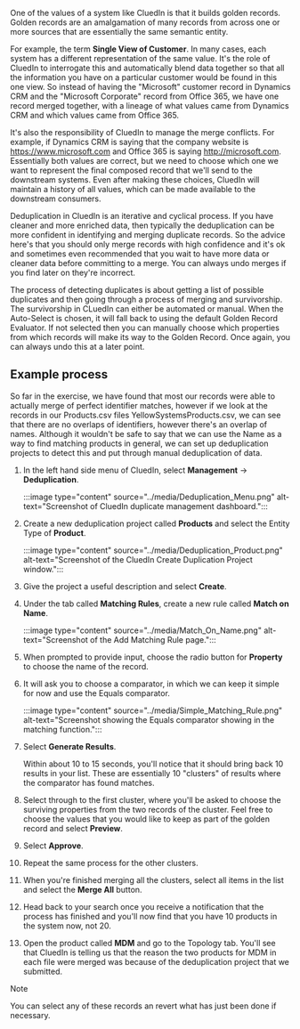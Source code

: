 One of the values of a system like CluedIn is that it builds golden records. Golden records are an amalgamation of many records from across one or more sources that are essentially the same semantic entity. 

For example, the term **Single View of Customer**. In many cases, each system has a different representation of the same value. It's the role of CluedIn to interrogate this and automatically blend data together so that all the information you have on a particular customer would be found in this one view. So instead of having the "Microsoft" customer record in Dynamics CRM and the "Microsoft Corporate" record from Office 365, we have one record merged together, with a lineage of what values came from Dynamics CRM and which values came from Office 365.

It's also the responsibility of CluedIn to manage the merge conflicts. For example, if Dynamics CRM is saying that the company website is https://www.microsoft.com and Office 365 is saying http://microsoft.com. Essentially both values are correct, but we need to choose which one we want to represent the final composed record that we'll send to the downstream systems. Even after making these choices, CluedIn will maintain a history of all values, which can be made available to the downstream consumers.  

Deduplication in CluedIn is an iterative and cyclical process. If you have cleaner and more enriched data, then typically the deduplication can be more confident in identifying and merging duplicate records. So the advice here's that you should only merge records with high confidence and it's ok and sometimes even recommended that you wait to have more data or cleaner data before committing to a merge. You can always undo merges if you find later on they're incorrect.

The process of detecting duplicates is about getting a list of possible duplicates and then going through a process of merging and survivorship. The survivorship in CLuedIn can either be automated or manual. When the Auto-Select is chosen, it will fall back to using the default Golden Record Evaluator. If not selected then you can manually choose which properties from which records will make its way to the Golden Record. Once again, you can always undo this at a later point.

## Example process

So far in the exercise, we have found that most our records were able to actually merge of perfect identifier matches, however if we look at the records in our Products.csv files YellowSystemsProducts.csv, we can see that there are no overlaps of identifiers, however there's an overlap of names. Although it wouldn't be safe to say that we can use the Name as a way to find matching products in general, we can set up deduplication projects to detect this and put through manual deduplication of data.

1. In the left hand side menu of CluedIn, select **Management** -> **Deduplication**.

    :::image type="content" source="../media/Deduplication_Menu.png" alt-text="Screenshot of CluedIn duplicate management dashboard.":::

1. Create a new deduplication project called **Products** and select the Entity Type of **Product**.

    :::image type="content" source="../media/Deduplication_Product.png" alt-text="Screenshot of the CluedIn Create Duplication Project window.":::

1. Give the project a useful description and select **Create**.

1. Under the tab called **Matching Rules**, create a new rule called **Match on Name**.

    :::image type="content" source="../media/Match_On_Name.png" alt-text="Screenshot of the Add Matching Rule page.":::

1. When prompted to provide input, choose the radio button for **Property** to choose the name of the record.

1. It will ask you to choose a comparator, in which we can keep it simple for now and use the Equals comparator.

    :::image type="content" source="../media/Simple_Matching_Rule.png" alt-text="Screenshot showing the Equals comparator showing in the matching function.":::

1. Select **Generate Results**.

    Within about 10 to 15 seconds, you'll notice that it should bring back 10 results in your list. These are essentially 10 "clusters" of results where the comparator has found matches.

1. Select through to the first cluster, where you'll be asked to choose the surviving properties from the two records of the cluster. Feel free to choose the values that you would like to keep as part of the golden record and select **Preview**.

1. Select **Approve**.

1. Repeat the same process for the other clusters. 

1. When you're finished merging all the clusters, select all items in the list and select the **Merge All** button.

1. Head back to your search once you receive a notification that the process has finished and you'll now find that you have 10 products in the system now, not 20.

1. Open the product called **MDM** and go to the Topology tab. You'll see that CluedIn is telling us that the reason the two products for MDM in each file were merged was because of the deduplication project that we submitted.

>[!NOTE]
> You can select any of these records an revert what has just been done if necessary.